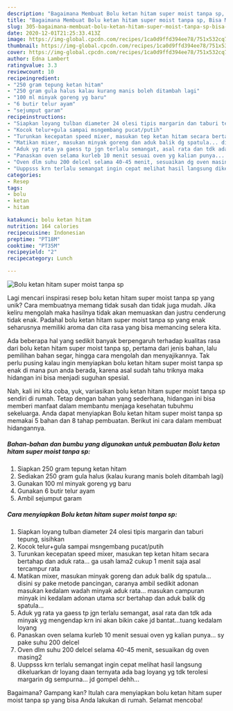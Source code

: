 ```yaml
---
description: "Bagaimana Membuat Bolu ketan hitam super moist tanpa sp, Bisa Manjain Lidah"
title: "Bagaimana Membuat Bolu ketan hitam super moist tanpa sp, Bisa Manjain Lidah"
slug: 305-bagaimana-membuat-bolu-ketan-hitam-super-moist-tanpa-sp-bisa-manjain-lidah
date: 2020-12-01T21:25:33.413Z
image: https://img-global.cpcdn.com/recipes/1ca0d9ffd394ee78/751x532cq70/bolu-ketan-hitam-super-moist-tanpa-sp-foto-resep-utama.jpg
thumbnail: https://img-global.cpcdn.com/recipes/1ca0d9ffd394ee78/751x532cq70/bolu-ketan-hitam-super-moist-tanpa-sp-foto-resep-utama.jpg
cover: https://img-global.cpcdn.com/recipes/1ca0d9ffd394ee78/751x532cq70/bolu-ketan-hitam-super-moist-tanpa-sp-foto-resep-utama.jpg
author: Edna Lambert
ratingvalue: 3.3
reviewcount: 10
recipeingredient:
- "250 gram tepung ketan hitam"
- "250 gram gula halus kalau kurang manis boleh ditambah lagi"
- "100 ml minyak goreng yg baru"
- "6 butir telur ayam"
- "sejumput garam"
recipeinstructions:
- "Siapkan loyang tulban diameter 24 olesi tipis margarin dan taburi tepung, sisihkan"
- "Kocok telur+gula sampai msngembang pucat/putih"
- "Turunkan kecepatan speed mixer, masukan tep ketan hitam secara bertahap dan aduk rata... ga usah lama2 cukup 1 menit saja asal tercampur rata"
- "Matikan mixer, masukan minyak goreng dan aduk balik dg spatula... disini sy pake metode pancingan, caranya ambil sedikit adonan masukan kedalam wadah minyak aduk rata... masukan campuran minyak ini kedalam adonan utama scr bertahap dan aduk balik dg spatula..."
- "Aduk yg rata ya gaess tp jgn terlalu semangat, asal rata dan tdk ada minyak yg mengendap krn ini akan bikin cake jd bantat...tuang kedalam loyang"
- "Panaskan oven selama kurleb 10 menit sesuai oven yg kalian punya... sy pake suhu 200 delcel"
- "Oven dlm suhu 200 delcel selama 40-45 menit, sesuaikan dg oven masing2"
- "Uuppsss krn terlalu semangat ingin cepat melihat hasil langsung dikeluarkan dr loyang daan ternyata ada bag loyang yg tdk terolesi margarin dg sempurna... jd gompel dehh..."
categories:
- Resep
tags:
- bolu
- ketan
- hitam

katakunci: bolu ketan hitam 
nutrition: 164 calories
recipecuisine: Indonesian
preptime: "PT18M"
cooktime: "PT35M"
recipeyield: "2"
recipecategory: Lunch

---
```



![Bolu ketan hitam super moist tanpa sp](https://img-global.cpcdn.com/recipes/1ca0d9ffd394ee78/751x532cq70/bolu-ketan-hitam-super-moist-tanpa-sp-foto-resep-utama.jpg)

Lagi mencari inspirasi resep bolu ketan hitam super moist tanpa sp yang unik? Cara membuatnya memang tidak susah dan tidak juga mudah. Jika keliru mengolah maka hasilnya tidak akan memuaskan dan justru cenderung tidak enak. Padahal bolu ketan hitam super moist tanpa sp yang enak seharusnya memiliki aroma dan cita rasa yang bisa memancing selera kita.

Ada beberapa hal yang sedikit banyak berpengaruh terhadap kualitas rasa dari bolu ketan hitam super moist tanpa sp, pertama dari jenis bahan, lalu pemilihan bahan segar, hingga cara mengolah dan menyajikannya. Tak perlu pusing kalau ingin menyiapkan bolu ketan hitam super moist tanpa sp enak di mana pun anda berada, karena asal sudah tahu triknya maka hidangan ini bisa menjadi suguhan spesial.




Nah, kali ini kita coba, yuk, variasikan bolu ketan hitam super moist tanpa sp sendiri di rumah. Tetap dengan bahan yang sederhana, hidangan ini bisa memberi manfaat dalam membantu menjaga kesehatan tubuhmu sekeluarga. Anda dapat menyiapkan Bolu ketan hitam super moist tanpa sp memakai 5 bahan dan 8 tahap pembuatan. Berikut ini cara dalam membuat hidangannya.

<!--inarticleads1-->

##### Bahan-bahan dan bumbu yang digunakan untuk pembuatan Bolu ketan hitam super moist tanpa sp:

1. Siapkan 250 gram tepung ketan hitam
1. Sediakan 250 gram gula halus (kalau kurang manis boleh ditambah lagi)
1. Gunakan 100 ml minyak goreng yg baru
1. Gunakan 6 butir telur ayam
1. Ambil sejumput garam




<!--inarticleads2-->

##### Cara menyiapkan Bolu ketan hitam super moist tanpa sp:

1. Siapkan loyang tulban diameter 24 olesi tipis margarin dan taburi tepung, sisihkan
1. Kocok telur+gula sampai msngembang pucat/putih
1. Turunkan kecepatan speed mixer, masukan tep ketan hitam secara bertahap dan aduk rata... ga usah lama2 cukup 1 menit saja asal tercampur rata
1. Matikan mixer, masukan minyak goreng dan aduk balik dg spatula... disini sy pake metode pancingan, caranya ambil sedikit adonan masukan kedalam wadah minyak aduk rata... masukan campuran minyak ini kedalam adonan utama scr bertahap dan aduk balik dg spatula...
1. Aduk yg rata ya gaess tp jgn terlalu semangat, asal rata dan tdk ada minyak yg mengendap krn ini akan bikin cake jd bantat...tuang kedalam loyang
1. Panaskan oven selama kurleb 10 menit sesuai oven yg kalian punya... sy pake suhu 200 delcel
1. Oven dlm suhu 200 delcel selama 40-45 menit, sesuaikan dg oven masing2
1. Uuppsss krn terlalu semangat ingin cepat melihat hasil langsung dikeluarkan dr loyang daan ternyata ada bag loyang yg tdk terolesi margarin dg sempurna... jd gompel dehh...




Bagaimana? Gampang kan? Itulah cara menyiapkan bolu ketan hitam super moist tanpa sp yang bisa Anda lakukan di rumah. Selamat mencoba!
